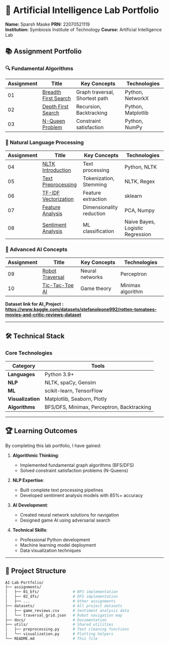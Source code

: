 # 🧠 Artificial Intelligence Lab Portfolio

**Name:** Sparsh Maske 
**PRN:** 22070521119  
**Institution:** Symbiosis Institute of Technology
**Course:** Artificial Intelligence Lab



## 📚 Assignment Portfolio

### 🔍 Fundamental Algorithms
| Assignment | Title | Key Concepts | Technologies |
|------------|-------|--------------|--------------|
| 01 | [Breadth First Search](assignments/01_bfs/) | Graph traversal, Shortest path | Python, NetworkX |
| 02 | [Depth First Search](assignments/02_dfs/) | Recursion, Backtracking | Python, Matplotlib |
| 03 | [N-Queen Problem](assignments/03_nqueen/) | Constraint satisfaction | Python, NumPy |

### 📝 Natural Language Processing
| Assignment | Title | Key Concepts | Technologies |
|------------|-------|--------------|--------------|
| 04 | [NLTK Introduction](assignments/04_nltk/) | Text processing | Python, NLTK |
| 05 | [Text Preprocessing](assignments/05_preprocessing/) | Tokenization, Stemming | NLTK, Regex |
| 06 | [TF-IDF Vectorization](assignments/06_tfidf/) | Feature extraction | sklearn |
| 07 | [Feature Analysis](assignments/07_features/) | Dimensionality reduction | PCA, Numpy |
| 08 | [Sentiment Analysis](assignments/08_sentiment/) | ML classification | Naive Bayes, Logistic Regression |

### 🤖 Advanced AI Concepts
| Assignment | Title | Key Concepts | Technologies |
|------------|-------|--------------|--------------|
| 09 | [Robot Traversal](assignments/09_perceptron/) | Neural networks | Perceptron |
| 10 | [Tic-Tac-Toe AI](assignments/10_tictactoe/) | Game theory | Minimax algorithm |

**Dataset link for AI_Project : 
https://www.kaggle.com/datasets/stefanoleone992/rotten-tomatoes-movies-and-critic-reviews-dataset**

---

## 🛠️ Technical Stack

### Core Technologies
<div align="center">
  
| Category       | Tools                                                                 |
|----------------|-----------------------------------------------------------------------|
| **Languages**  | Python 3.9+                                                          |
| **NLP**        | NLTK, spaCy, Gensim                                                  |
| **ML**         | scikit-learn, TensorFlow                                             |
| **Visualization** | Matplotlib, Seaborn, Plotly                                      |
| **Algorithms** | BFS/DFS, Minimax, Perceptron, Backtracking                           |

</div>

---

## 🏆 Learning Outcomes

By completing this lab portfolio, I have gained:

1. **Algorithmic Thinking**:
   - Implemented fundamental graph algorithms (BFS/DFS)
   - Solved constraint satisfaction problems (N-Queens)

2. **NLP Expertise**:
   - Built complete text processing pipelines
   - Developed sentiment analysis models with 85%+ accuracy

3. **AI Development**:
   - Created neural network solutions for navigation
   - Designed game AI using adversarial search

4. **Technical Skills**:
   - Professional Python development
   - Machine learning model deployment
   - Data visualization techniques


---

## 📂 Project Structure

```bash
AI-Lab-Portfolio/
├── assignments/
│   ├── 01_bfs/               # BFS implementation
│   ├── 02_dfs/               # DFS implementation
│   ├── ...                   # Other assignments
├── datasets/                 # All project datasets
│   ├── game_reviews.csv      # Sentiment analysis data
│   └── traversal_grid.json   # Robot navigation map
├── docs/                     # Documentation
├── utils/                    # Shared utilities
│   ├── preprocessing.py      # Text cleaning functions
│   └── visualization.py      # Plotting helpers
└── README.md                 # This file
